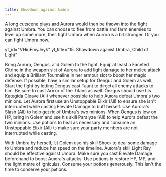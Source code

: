 ```yaml
---
title: Showdown against Umbra
---
```


A long cutscene plays and Aurora would then be thrown into the fight against
Umbra. You can choose to flee from battle and farm enemies to level up some
more, then fight Umbra when Aurora is a bit stronger. Or you can fight Umbra
now.

<!-- prettier-ignore-start -->
yt_id="VHiuEmyJvyk"
yt_title="15. Showdown against Umbra, Child of Light"
<!-- prettier-ignore-end -->

Bring Aurora, Óengus, and Golem to the fight. Equip at least a Faceted Citrine
in the weapon slot of Aurora to add light damage to her melee attack and equip a
Brilliant Tourmaline in her armour slot to boost her magic defense. If possible,
have a similar setup for Óengus and Golem as well. Start the fight by letting
Óengus cast Taunt to direct all enemy attacks to him. Be sure to cast Armor of
the Titans as well. Óengus should use his Kategida Cleave (All) whenever
possible to help Aurora defeat Umbra's two minions. Let Aurora first use an
Unstoppable Elixir (All) to ensure she isn't interrupted while casting Elevate
Damage to buff herself. Use Aurora's Slash (All) to help get rid of Umbra's two
minions. When Óengus is low on HP, bring in Golem and use his skill Paralyze
(All) to help Aurora defeat the two minions. Use potions to heal as necessary
and consume an Unstoppable Elixir (All) to make sure your party members are not
interrupted while casting.

With Umbra by herself, let Golem use his skill Shock to deal some damage to
Umbra and reduce her speed on the timeline. Aurora's skill Light Ray should be
effective against Umbra. Make sure you cast Elevate Damage beforehand to boost
Aurora's attacks. Use potions to restore HP, MP, and the light metre of
Igniculus. Consume your potions generously. This isn't the time to conserve your
potions.
